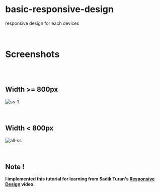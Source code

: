 # basic-responsive-design
responsive design for each devices  
<br/><br/>
# Screenshots   
<br/><br/>
## Width >= 800px

![ss-1](https://user-images.githubusercontent.com/54182347/180664565-feebbfcf-54e6-4213-9f05-e241b2b3eb84.png)
<br/><br/><br/>
## Width < 800px   

![all-ss](https://user-images.githubusercontent.com/54182347/180665068-ff3ed03b-3efe-40cf-8602-40016847c0fb.png)
<br/><br/><br/>
## Note !
**I implemented this tutorial for learning from Sadik Turan's [Responsive Design](https://www.youtube.com/watch?v=rjVPc6GYe_Y) video.**




